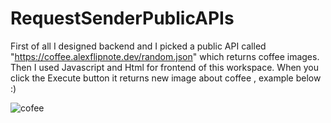 # RequestSenderPublicAPIs
First of all I designed backend and I picked a public API called "https://coffee.alexflipnote.dev/random.json" which returns coffee images. Then I used Javascript and Html for frontend of this workspace. 
When you click the Execute button it returns new image about coffee , example below :) 


![cofee](https://user-images.githubusercontent.com/52237076/194711366-66df8663-a5f4-4ff9-9cba-eab1493849bb.png)
